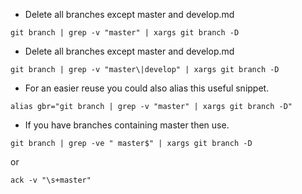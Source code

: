  - Delete all branches except master and develop.md
```
git branch | grep -v "master" | xargs git branch -D 
```
 - Delete all branches except master and develop.md
```
git branch | grep -v "master\|develop" | xargs git branch -D
```
 - For an easier reuse you could also alias this useful snippet.
```
alias gbr="git branch | grep -v "master" | xargs git branch -D"
```
 - If you have branches containing master then use.
 ```
 git branch | grep -ve " master$" | xargs git branch -D
 ```
or
 ```
 ack -v "\s+master"
 ```
